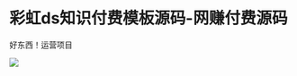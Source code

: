 # 彩虹ds知识付费模板源码-网赚付费源码

好东西！运营项目

[![](https://wukongymw.com/wp-content/uploads/2022/06/1655921250-9f91fd3e632a83b.jpeg)](https://wukongymw.com/wp-content/uploads/2022/06/1655921250-9f91fd3e632a83b.jpeg)